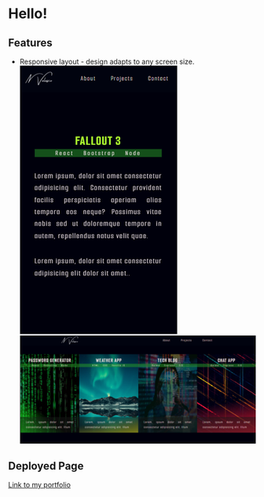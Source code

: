 # Hello!

## Features 

 * Responsive layout - design adapts to any screen size.
 ![Mobile preview](./assets/img/mobile.PNG)
 ![Laptop preview](./assets/img/laptop.PNG)

## Deployed Page

[Link to my portfolio]('https://nvsco-10.github.io/my-portfolio/')